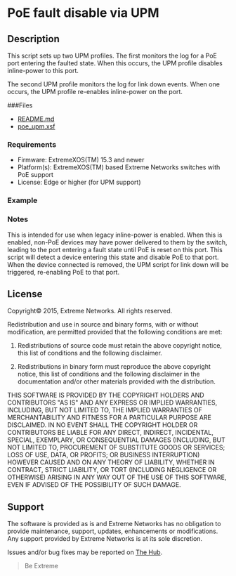 # PoE fault disable via UPM

## Description
This script sets up two UPM profiles. The first monitors the log for a PoE port entering the faulted state. When this occurs, the UPM profile disables inline-power to this port.

The second UPM profile monitors the log for link down events. When one occurs, the UPM profile re-enables inline-power on the port.

###Files
* [README.md](README.md)
* [poe_upm.xsf](poe_upm.xsf)


### Requirements
* Firmware: ExtremeXOS(TM) 15.3 and newer
* Platform(s): ExtremeXOS(TM) based Extreme Networks switches with PoE support
* License: Edge or higher (for UPM support)


### Example

### Notes
This is intended for use when legacy inline-power is enabled. When this is enabled, non-PoE devices may have power delivered to them by the switch, leading to the port entering a fault state until PoE is reset on this port. This script will detect a device entering this state and disable PoE to that port. When the device connected is removed, the UPM script for link down will be triggered, re-enabling PoE to that port.

## License
Copyright© 2015, Extreme Networks.  All rights reserved.

Redistribution and use in source and binary forms, with or without modification,
are permitted provided that the following conditions are met:

1. Redistributions of source code must retain the above copyright notice, this
list of conditions and the following disclaimer.

2. Redistributions in binary form must reproduce the above copyright notice,
this list of conditions and the following disclaimer in the documentation
and/or other materials provided with the distribution.

THIS SOFTWARE IS PROVIDED BY THE COPYRIGHT HOLDERS AND CONTRIBUTORS "AS IS" AND
ANY EXPRESS OR IMPLIED WARRANTIES, INCLUDING, BUT NOT LIMITED TO, THE IMPLIED
WARRANTIES OF MERCHANTABILITY AND FITNESS FOR A PARTICULAR PURPOSE ARE
DISCLAIMED. IN NO EVENT SHALL THE COPYRIGHT HOLDER OR CONTRIBUTORS BE LIABLE
FOR ANY DIRECT, INDIRECT, INCIDENTAL, SPECIAL, EXEMPLARY, OR CONSEQUENTIAL
DAMAGES (INCLUDING, BUT NOT LIMITED TO, PROCUREMENT OF SUBSTITUTE GOODS OR
SERVICES; LOSS OF USE, DATA, OR PROFITS; OR BUSINESS INTERRUPTION) HOWEVER
CAUSED AND ON ANY THEORY OF LIABILITY, WHETHER IN CONTRACT, STRICT LIABILITY,
OR TORT (INCLUDING NEGLIGENCE OR OTHERWISE) ARISING IN ANY WAY OUT OF THE USE
OF THIS SOFTWARE, EVEN IF ADVISED OF THE POSSIBILITY OF SUCH DAMAGE.

## Support
The software is provided as is and Extreme Networks has no obligation to provide
maintenance, support, updates, enhancements or modifications.
Any support provided by Extreme Networks is at its sole discretion.

Issues and/or bug fixes may be reported on [The Hub](https://community.extremenetworks.com/extreme).

>Be Extreme
